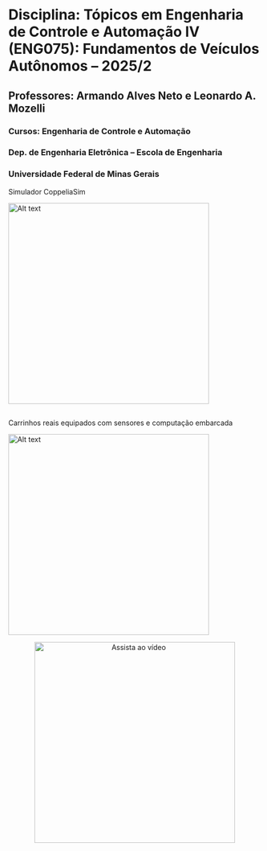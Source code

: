 # Disciplina: Tópicos em Engenharia de Controle e Automação IV (ENG075): Fundamentos de Veículos Autônomos – 2025/2

## Professores: Armando Alves Neto e Leonardo A. Mozelli
### Cursos: Engenharia de Controle e Automação
### Dep. de Engenharia Eletrônica – Escola de Engenharia
### Universidade Federal de Minas Gerais

Simulador CoppeliaSim

<img src="https://github.com/GTI-UFMG/fundamentos_veiculos_autonomos/assets/64908110/b34f42c4-b19c-490e-b646-385c06bc5b52" alt="Alt text" width="400">


##

Carrinhos reais equipados com sensores e computação embarcada

<img src="https://github.com/CELTA-UFMG/fundamentos_veiculos_autonomos/assets/64908110/93844144-905d-4267-92d3-086e150e8e8d)" alt="Alt text" width="400">

<p align="center">
  <a href="https://www.youtube.com/watch?v=fqmvOLTYaOk">
    <img src="https://img.youtube.com/vi/fqmvOLTYaOk/maxresdefault.jpg" width="400" alt="Assista ao vídeo">
  </a>
</p>

